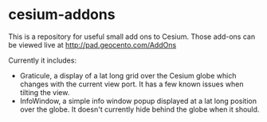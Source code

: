 cesium-addons
================

This is a repository for useful small add ons to Cesium. Those add-ons can be viewed live at http://pad.geocento.com/AddOns

Currently it includes:
- Graticule, a display of a lat long grid over the Cesium globe which changes with the current view port. It has a few known issues when tilting the view.
- InfoWindow, a simple info window popup displayed at a lat long position over the globe. It doesn't currently hide behind the globe when it should.
